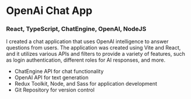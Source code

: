 # OpenAi Chat App
### React, TypeScript, ChatEngine, OpenAI, NodeJS
I created a chat application that uses OpenAI intelligence to answer questions from users. The application was created using Vite and React, and it utilizes various APIs and filters to provide a variety of features, such as login authentication, different roles for AI responses, and more.

<ul>
  <li>ChatEngine API for chat functionality</li>
  <li>OpenAI API for text generation</li>
  <li>Redux Toolkit, Node, and Sass for application development</li>
  <li>Git Repository for version control</li>
</ul>
